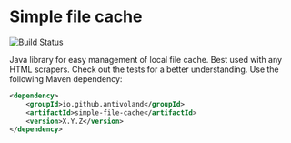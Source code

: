 # Simple file cache

[![Build Status](https://github.com/antivoland/simple-file-storage/workflows/build/badge.svg)](https://github.com/antivoland/simple-file-storage/actions/workflows/build.yml)

Java library for easy management of local file cache. Best used with any HTML scrapers. Check out the tests for a better understanding. Use the following Maven dependency:

```xml
<dependency>
    <groupId>io.github.antivoland</groupId>
    <artifactId>simple-file-cache</artifactId>
    <version>X.Y.Z</version>
</dependency>
```
